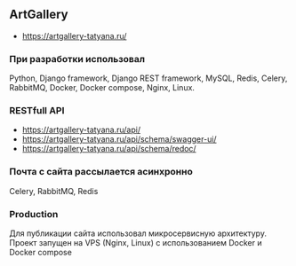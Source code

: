 ## ArtGallery
* https://artgallery-tatyana.ru/

### При разработки использовал
Python, Django framework, Django REST framework, MySQL, Redis, Celery, RabbitMQ, Docker, Docker compose, Nginx, Linux. 

### RESTfull API
* https://artgallery-tatyana.ru/api/
* https://artgallery-tatyana.ru/api/schema/swagger-ui/
* https://artgallery-tatyana.ru/api/schema/redoc/

### Почта с сайта рассылается асинхронно
Celery, RabbitMQ, Redis

### Production
Для публикации сайта использовал микросервисную архитектуру. Проект запущен на VPS (Nginx, Linux) с использованием Docker и Docker compose
